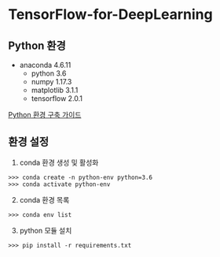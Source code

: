 # TensorFlow-for-DeepLearning
## Python 환경

- anaconda 4.6.11
  - python 3.6
  - numpy 1.17.3
  - matplotlib 3.1.1
  - tensorflow 2.0.1

[Python 환경 구축 가이드](https://github.com/ParkJH1/Python-Tutorial/blob/master/README.md)



## 환경 설정

1. conda 환경 생성 및 활성화

```
>>> conda create -n python-env python=3.6
>>> conda activate python-env
```



2. conda 환경 목록

```
>>> conda env list
```



3. python 모듈 설치

```
>>> pip install -r requirements.txt
```

